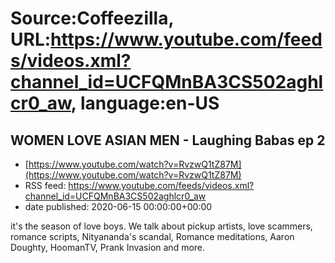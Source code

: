 # Source:Coffeezilla, URL:https://www.youtube.com/feeds/videos.xml?channel_id=UCFQMnBA3CS502aghlcr0_aw, language:en-US

## WOMEN LOVE ASIAN MEN - Laughing Babas ep 2
 - [https://www.youtube.com/watch?v=RvzwQ1tZ87M](https://www.youtube.com/watch?v=RvzwQ1tZ87M)
 - RSS feed: https://www.youtube.com/feeds/videos.xml?channel_id=UCFQMnBA3CS502aghlcr0_aw
 - date published: 2020-06-15 00:00:00+00:00

it's the season of love boys. We talk about pickup artists, love scammers, romance scripts, Nityananda's scandal, Romance meditations, Aaron Doughty, HoomanTV, Prank Invasion and more.


